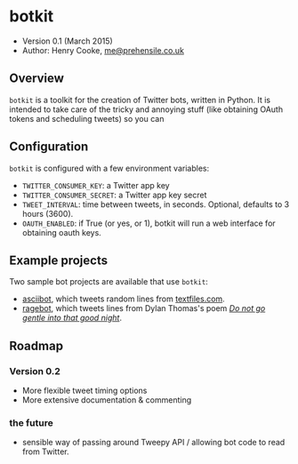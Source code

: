 # botkit

* Version 0.1 (March 2015)
* Author: Henry Cooke, me@prehensile.co.uk

## Overview 

`botkit` is a toolkit for the creation of Twitter bots, written in Python. It is intended to take care of the tricky and annoying stuff (like obtaining OAuth tokens and scheduling tweets) so you can

## Configuration 
`botkit` is configured with a few environment variables:

* `TWITTER_CONSUMER_KEY`: a Twitter app key
* `TWITTER_CONSUMER_SECRET`: a Twitter app key secret
* `TWEET_INTERVAL`: time between tweets, in seconds. Optional, defaults to 3 hours (3600).
* `OAUTH_ENABLED`: if True (or yes, or 1), botkit will run a web interface for obtaining oauth keys.

## Example projects
Two sample bot projects are available that use `botkit`:

* [asciibot][1], which tweets random lines from [textfiles.com][2].
* [ragebot][3], which tweets lines from Dylan Thomas's poem [*Do not go gentle into that good night*][4].

## Roadmap

### Version 0.2

* More flexible tweet timing options
* More extensive documentation & commenting

### the future

* sensible way of passing around Tweepy API / allowing bot code to read from Twitter.

[1]: https://github.com/prehensile/asciibot
[2]: http://www.textfiles.com/
[3]: https://github.com/prehensile/ragebot
[4]: http://www.poets.org/poetsorg/poem/do-not-go-gentle-good-night

